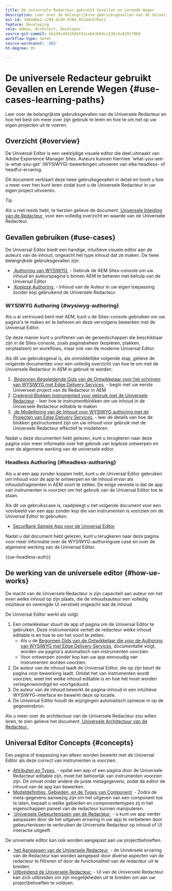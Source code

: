 ```yaml
---
title: De universele Redacteur gebruikt Gevallen en Lerende Wegen
description: Leer over de belangrijkste gebruiksgevallen van de Universele Redacteur en hoe het best te leren over zijn gebruik en hoe te om het op uw eigen projecten uit te voeren.
exl-id: 398ad0e2-c299-4c49-9784-05c84c67bec2
feature: Developing
role: Admin, Architect, Developer
source-git-commit: bb149cd43158bfd1ceb43b04cc536c8c8291f968
workflow-type: tm+mt
source-wordcount: '882'
ht-degree: 0%

---
```


# De universele Redacteur gebruikt Gevallen en Lerende Wegen {#use-cases-learning-paths}

Leer over de belangrijkste gebruiksgevallen van de Universele Redacteur en hoe het best om meer over zijn gebruik te leren en hoe te om het op uw eigen projecten uit te voeren.

## Overzicht {#overview}

De Universal Editor is een veelzijdige visuele editor die deel uitmaakt van Adobe Experience Manager Sites. Auteurs kunnen hiermee &#39;what-you-see-is-what-you-get&#39; (WYSIWYG)-bewerkingen uitvoeren van elke headless- of headful-ervaring.

Dit document verklaart deze twee gebruiksgevallen in detail en toont u hoe u meer over hen kunt leren zodat kunt u de Universele Redacteur in uw eigen project uitvoeren.

>[!TIP]
>
>Als u niet reeds hebt, te herzien gelieve de document [&#x200B; Universele Inleiding van de Redacteur &#x200B;](/help/implementing/universal-editor/introduction.md) voor een volledig overzicht en waarde van de Universele Redacteur.

## Gevallen gebruiken {#use-cases}

De Universal Editor biedt een handige, intuïtieve visuele editor aan de auteurs van de inhoud, ongeacht het type inhoud dat ze maken. De twee belangrijkste gebruiksgevallen zijn:

* [&#x200B; Authoring van WYSIWYG &#x200B;](#wysiwyg-authoring) - Gebruik de AEM Sites-console om uw inhoud en auteurspagina&#39;s binnen AEM te beheren met behulp van de Universal Editor
* [&#x200B; Koploze Authoring &#x200B;](#headless-authoring) - Inhoud van de Auteur in uw eigen toepassing zonder kop gebruikend de Universele Redacteur.

### WYSIWYG Authoring {#wysiwyg-authoring}

Als u al vertrouwd bent met AEM, kunt u de Sites-console gebruiken om uw pagina&#39;s te maken en te beheren en deze vervolgens bewerken met de Universal Editor.

Op deze manier kunt u profiteren van de gereedschappen die beschikbaar zijn in de Sites-console, zoals paginabeheer (kopiëren, plakken, verplaatsen) en workflows, maar ook van de moderne Universal Editor.

Als dit uw gebruiksgeval is, als onmiddellijke volgende stap, gelieve de volgende documenten voor een volledig overzicht van hoe te om met de Universele Redacteur in AEM in gebruik te worden.

1. [&#x200B; Begonnen Begeleidende Gids van de Ontwikkelaar voor het schrijven van WYSIWYG met Edge Delivery Services &#x200B;](https://www.aem.live/developer/ue-tutorial) - begin met uw eerste Universeel project van de Redacteur in AEM
1. [&#x200B; Creërend Blokken Instrumented voor gebruik met de Universele Redacteur &#x200B;](https://www.aem.live/developer/universal-editor-blocks) - leer hoe te instrumentblokken om uw inhoud in de Universele Redacteur editable te maken
1. [&#x200B; de Modellering van de Inhoud voor WYSIWYG authoring met de Projecten van Edge Delivery Services &#x200B;](https://www.aem.live/developer/component-model-definitions) - leer de details van hoe de blokken gestructureerd zijn om uw inhoud voor gebruik met de Universele Redacteur effectief te modelleren.

Nadat u deze documenten hebt gelezen, kunt u terugkeren naar deze pagina voor meer informatie over het gebruik van koploze ontwerpen en over de algemene werking van de universele editor.

### Headless Authoring {#headless-authoring}

Als u al een app zonder koppen hebt, kunt u de Universal Editor gebruiken om inhoud voor de app te ontwerpen en de inhoud ervan als inhoudsfragmenten in AEM voort te zetten. De enige vereiste is dat de app van instrumenten is voorzien om het gebruik van de Universal Editor toe te staan.

Als dit uw gebruikscase is, raadpleegt u het volgende document voor een voorbeeld van een app zonder kop die van instrumenten is voorzien om de Universal Editor te gebruiken.

* [SecurBank Sample App voor de Universal Editor](/help/implementing/universal-editor/securbank.md)

Nadat u dat document hebt gelezen, kunt u terugkeren naar deze pagina voor meer informatie over de WYSIWYG-authoringuse case en over de algemene werking van de Universal Editor.

{{ue-headless-auth}}

## De werking van de universele editor {#how-ue-works}

De macht van de Universele Redacteur is zijn capaciteit aan auteur om het even welke inhoud op zijn plaats, die de inhoudsauteur een volledig intuïtieve en verenigde UI verstrekt ongeacht wat de inhoud.

De Universal Editor werkt als volgt.

1. Een ontwikkelaar stuurt de app of pagina om de Universal Editor te gebruiken. Deze instrumentatie vertelt de redacteur welke inhoud editable is en hoe te om het voort te zetten.
   * Als u de [&#x200B; Begonnen Gids van de Ontwikkelaar die voor de Authoring van WYSIWYG met Edge Delivery Services &#x200B;](https://www.aem.live/developer/ue-tutorial) documentatie volgt, worden uw pagina&#39;s automatisch van instrumenten voorzien.
   * Voor ontwerpen zonder kop kan uw app eenvoudig van instrumenten worden voorzien.
1. De auteur van de inhoud laadt de Universal Editor, die op zijn beurt de pagina voor bewerking laadt. Omdat het van instrumenten wordt voorzien, weet het welke inhoud editable is en hoe het moet worden vertegenwoordigd en voortgeduurd.
1. De auteur van de inhoud bewerkt de pagina-inhoud in een intuïtieve WYSIWYG-interface en bewerkt deze op locatie.
1. De Universal Editor houdt de wijzigingen automatisch opnieuw in op de gegevensbron.

Als u meer over de architectuur van de Universele Redacteur zou willen leren, te zien gelieve het document [&#x200B; Universele Architectuur van de Redacteur &#x200B;](/help/implementing/universal-editor/architecture.md).

## Universal Editor Concepts {#concepts}

Een pagina of toepassing kan alleen worden bewerkt met de Universal Editor als deze correct van instrumenten is voorzien.

* [&#x200B; Attributen en Types &#x200B;](/help/implementing/universal-editor/attributes-types.md) - opdat een app of een pagina door de Universele Redacteur editable zijn, moet het behoorlijk van instrumenten voorzien zijn. Dit omvat onder andere de juiste metagegevens, zodat de editor de inhoud van de app kan bewerken.
* [&#x200B; Modeldefinities, Gebieden, en de Types van Component &#x200B;](/help/implementing/universal-editor/field-types.md) - Zodra de meta-gegevens aanwezig zijn om het uitgeven van een component toe te laten, bepaalt u welke gebieden en componententypes zij in het eigenschappen paneel van de redacteur kunnen manipuleren.
* [&#x200B; Universele Gebeurtenissen van de Redacteur &#x200B;](/help/implementing/universal-editor/events.md) - u kunt uw app verder aanpassen door de het uitgeven ervaring in uw app te verbeteren door gebeurtenissen te verbruiken de Universele Redacteur op inhoud of UI interactie uitgeeft.

De universele editor kan ook worden aangepast aan uw projectbehoeften.

* [&#x200B; het Aanpassen van de Universele Redacteur &#x200B;](/help/implementing/universal-editor/customizing.md) - de Universele ervaring van de Redacteur kan worden aangepast door diverse aspecten van de redacteur te filtreren of door de functionaliteit van de redacteur uit te breiden.
* [&#x200B; Uitbreidend de Universele Redacteur &#x200B;](/help/implementing/universal-editor/extending.md) - UI van de Universele Redacteur kan zich uitbreiden om zijn mogelijkheden uit te breiden om aan uw projectbehoeften te voldoen.
